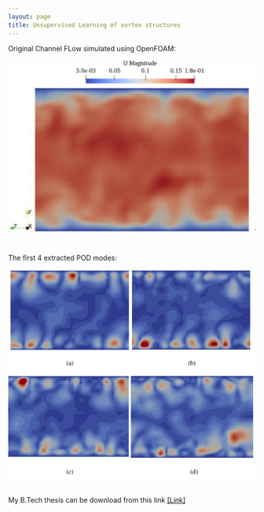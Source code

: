 ```yaml
---
layout: page
title: Unsupervised Learning of vortex structures
---
```




Original Channel FLow simulated using OpenFOAM:

![IPM1_photo](/assets/mean_flow.jpeg) <br /> <br />

The first 4 extracted POD modes:

![IPM1_photo](/assets/POD_modes.jpeg) <br /> <br />


My B.Tech thesis can be download from this link [[Link]](https://drive.google.com/file/d/1ERDDqIiyXoyI8KDQYbazD4PtYc3OXXmC/view?usp=sharing)
<!-- <object data="../assets/SiddharthDey_BTP.pdf" width="900" height="1000" type='application/pdf'></object> -->
